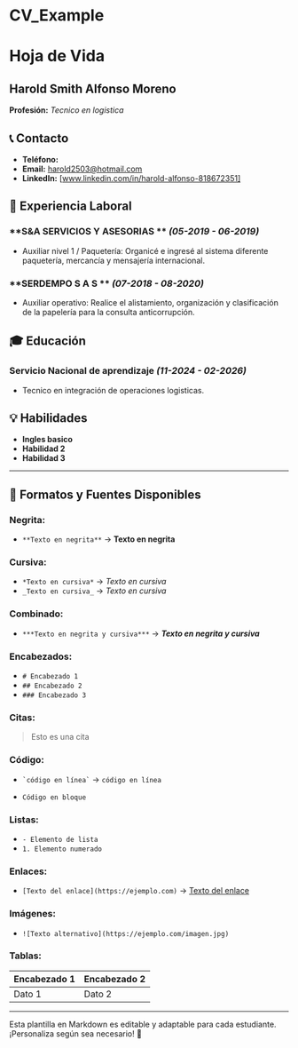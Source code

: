 # CV_Example
# Hoja de Vida

## Harold Smith Alfonso Moreno
**Profesión:** _Tecnico en logistica_

## 📞 Contacto
- **Teléfono:**
- **Email:** [harold2503@hotmail.com](alfonsoharold74@gmail.com)
- **LinkedIn:** [www.linkedin.com/in/harold-alfonso-818672351]

## 🏢 Experiencia Laboral
### **S&A SERVICIOS Y ASESORIAS ** _(05-2019 - 06-2019)_
- Auxiliar nivel 1 / Paquetería: Organicé e ingresé al sistema diferente paquetería, mercancía y mensajería internacional.

### **SERDEMPO S A S ** _(07-2018 - 08-2020)_
- Auxiliar operativo: Realice el alistamiento, organización y clasificación de la papelería para la consulta anticorrupción.

## 🎓 Educación
### **Servicio Nacional de aprendizaje** _(11-2024 - 02-2026)_
- Tecnico en integración de operaciones logisticas.

## 💡 Habilidades
- **Ingles basico**
- **Habilidad 2**
- **Habilidad 3**

---

## 🎨 Formatos y Fuentes Disponibles

### **Negrita:**
- `**Texto en negrita**` → **Texto en negrita**

### **Cursiva:**
- `*Texto en cursiva*` → *Texto en cursiva*
- `_Texto en cursiva_` → _Texto en cursiva_

### **Combinado:**
- `***Texto en negrita y cursiva***` → ***Texto en negrita y cursiva***

### **Encabezados:**
- `# Encabezado 1`
- `## Encabezado 2`
- `### Encabezado 3`

### **Citas:**
> Esto es una cita

### **Código:**
- `` `código en línea` `` → `código en línea`
- ```
  Código en bloque
  ```

### **Listas:**
- `- Elemento de lista`
- `1. Elemento numerado`

### **Enlaces:**
- `[Texto del enlace](https://ejemplo.com)` → [Texto del enlace](https://ejemplo.com)

### **Imágenes:**
- `![Texto alternativo](https://ejemplo.com/imagen.jpg)`

### **Tablas:**
| Encabezado 1 | Encabezado 2 |
|-------------|-------------|
| Dato 1     | Dato 2      |

---

Esta plantilla en Markdown es editable y adaptable para cada estudiante. ¡Personaliza según sea necesario! 🎯

